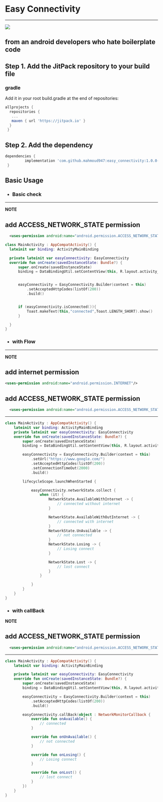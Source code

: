 # Easy Connectivity

---
[![](https://jitpack.io/v/mahmoud947/easy_connectivity.svg)](https://jitpack.io/#mahmoud947/easy_connectivity)

## from an android developers who hate boilerplate code

## Step 1. Add the JitPack repository to your build file

### gradle

Add it in your root build.gradle at the end of repositories:

```gradle
allprojects {
  repositories {
   ...
   maven { url 'https://jitpack.io' }
  }
 }
```

## Step 2. Add the dependency

```gradle
dependencies {
         implementation 'com.github.mahmoud947:easy_connectivity:1.0.0-beta4'
 }
```

## Basic Usage

- ### Basic check

---
  **NOTE**

## add ACCESS_NETWORK_STATE permission

```xml
  <uses-permission android:name="android.permission.ACCESS_NETWORK_STATE" />
  ```

  ```kotlin
  class MainActivity : AppCompatActivity() {
    lateinit var binding: ActivityMainBinding

    private lateinit var easyConnectivity: EasyConnectivity
    override fun onCreate(savedInstanceState: Bundle?) {
        super.onCreate(savedInstanceState)
        binding = DataBindingUtil.setContentView(this, R.layout.activity_main)


        easyConnectivity = EasyConnectivity.Builder(context = this)
            .setAcceptedHttpCodes(listOf(200))
            .build()


        if (easyConnectivity.isConnected()){
            Toast.makeText(this,"connected",Toast.LENGTH_SHORT).show()
        }

    }
}
```

- ### with Flow

---
**NOTE**

## add internet permission

```xml
<uses-permission android:name="android.permission.INTERNET"/>
```

## add ACCESS_NETWORK_STATE permission

```xml
  <uses-permission android:name="android.permission.ACCESS_NETWORK_STATE" />
  ```

---

```kotlin
class MainActivity : AppCompatActivity() {
    lateinit var binding: ActivityMainBinding
    private lateinit var easyConnectivity: EasyConnectivity
    override fun onCreate(savedInstanceState: Bundle?) {
        super.onCreate(savedInstanceState)
        binding = DataBindingUtil.setContentView(this, R.layout.activity_main)

        easyConnectivity = EasyConnectivity.Builder(context = this)
            .setUrl("https://www.google.com/")
            .setAcceptedHttpCodes(listOf(200))
            .setConnectionTimeOut(2000)
            .build()

        lifecycleScope.launchWhenStarted {

            easyConnectivity.networkState.collect {
                when (it) {
                    NetworkState.AvailableWithInternet -> {
                        // connected without internet
                    }

                    NetworkState.AvailableWithOutInternet -> {
                        // connected with internet
                    }
                    NetworkState.UnAvailable -> {
                        // not connected
                    }
                    NetworkState.Losing -> {
                        // Losing connect
                    }

                    NetworkState.Lost -> {
                        // lost connect
                    }
                }

            }
        }
    }
}
```

- ### with callBack

**NOTE**

## add ACCESS_NETWORK_STATE permission

```xml
  <uses-permission android:name="android.permission.ACCESS_NETWORK_STATE" />
  ```

---

```kotlin
class MainActivity : AppCompatActivity() {
    lateinit var binding: ActivityMainBinding

    private lateinit var easyConnectivity: EasyConnectivity
    override fun onCreate(savedInstanceState: Bundle?) {
        super.onCreate(savedInstanceState)
        binding = DataBindingUtil.setContentView(this, R.layout.activity_main)

        easyConnectivity = EasyConnectivity.Builder(context = this)
            .setAcceptedHttpCodes(listOf(200))
            .build()

        easyConnectivity.callBack(object : NetworkMonitorCallback {
            override fun onAvailable() {
                // connected
            }

            override fun onUnAvailable() {
                // not connected
            }

            override fun onLosing() {
                // Losing connect
            }

            override fun onLost() {
                // lost connect
            }
        })
    }
}
```
